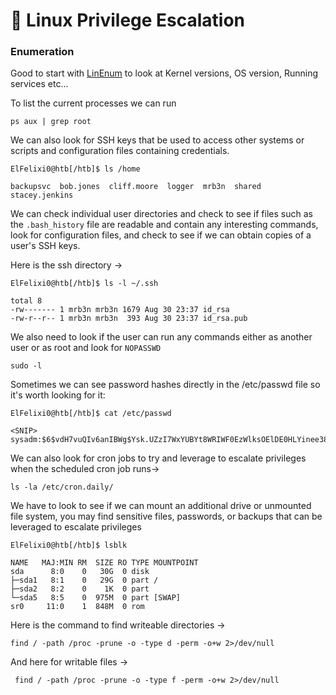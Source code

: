 # 🦥 Linux Privilege Escalation

### Enumeration

Good to start with [LinEnum](https://github.com/rebootuser/LinEnum) to look at Kernel versions, OS version, Running services etc...

To list the current processes we can run&#x20;

```shell-session
ps aux | grep root
```

We can also look for SSH keys that be used to access other systems or scripts and configuration files containing credentials.

```shell-session
ElFelixi0@htb[/htb]$ ls /home

backupsvc  bob.jones  cliff.moore  logger  mrb3n  shared  stacey.jenkins
```

We can check individual user directories and check to see if files such as the `.bash_history` file are readable and contain any interesting commands, look for configuration files, and check to see if we can obtain copies of a user's SSH keys.

Here is the ssh directory ->

```shell-session
ElFelixi0@htb[/htb]$ ls -l ~/.ssh

total 8
-rw------- 1 mrb3n mrb3n 1679 Aug 30 23:37 id_rsa
-rw-r--r-- 1 mrb3n mrb3n  393 Aug 30 23:37 id_rsa.pub
```

We also need to look if the user can run any commands either as another user or as root and look for `NOPASSWD`

```shell-session
sudo -l
```

Sometimes we can see password hashes directly in the /etc/passwd file so it's worth looking for it:

```shell-session
ElFelixi0@htb[/htb]$ cat /etc/passwd
 
<SNIP>
sysadm:$6$vdH7vuQIv6anIBWg$Ysk.UZzI7WxYUBYt8WRIWF0EzWlksOElDE0HLYinee38QI1A.0HW7WZCrUhZ9wwDz13bPpkTjNuRoUGYhwFE11:1007:1007::/home/sysadm:
```

We can also look for cron jobs to try and leverage to escalate privileges when the scheduled cron job runs->

```shell-session
ls -la /etc/cron.daily/
```

We have to look to see if we can mount an additional drive or unmounted file system, you may find sensitive files, passwords, or backups that can be leveraged to escalate privileges

```shell-session
ElFelixi0@htb[/htb]$ lsblk

NAME   MAJ:MIN RM  SIZE RO TYPE MOUNTPOINT
sda      8:0    0   30G  0 disk 
├─sda1   8:1    0   29G  0 part /
├─sda2   8:2    0    1K  0 part 
└─sda5   8:5    0  975M  0 part [SWAP]
sr0     11:0    1  848M  0 rom  
```

Here is the command to find writeable directories ->

```shell-session
find / -path /proc -prune -o -type d -perm -o+w 2>/dev/null
```

And here for writable files ->

```shell-session
 find / -path /proc -prune -o -type f -perm -o+w 2>/dev/null
```
